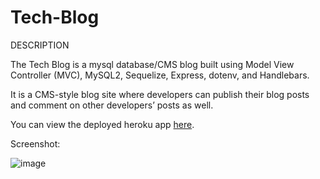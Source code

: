 # Tech-Blog

DESCRIPTION

The Tech Blog is a mysql database/CMS blog built using Model View Controller (MVC), MySQL2, Sequelize, Express, dotenv, and Handlebars.

It is a CMS-style blog site where developers can publish their blog posts and comment on other developers’ posts as well. 

You can view the deployed heroku app [here](https://sleepy-ocean-30169.herokuapp.com).

Screenshot:

![image](https://user-images.githubusercontent.com/60293516/131229214-b9a8f590-f5e0-496b-9896-286ab296ca4a.png)
